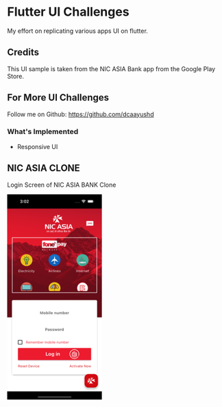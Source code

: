 # Flutter UI Challenges

My effort on replicating various apps UI on flutter.

## Credits

This UI sample is taken from the NIC ASIA Bank app from the Google Play Store.

## For More UI Challenges  

Follow me on Github: https://github.com/dcaayushd  

### What's Implemented

- Responsive UI

## NIC ASIA CLONE

Login Screen of NIC ASIA BANK Clone

<img height="480px" src="screenshots/applogin.png">
